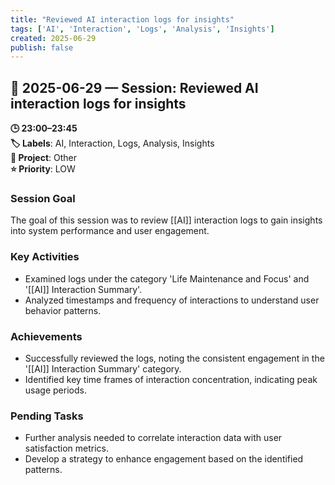```yaml
---
title: "Reviewed AI interaction logs for insights"
tags: ['AI', 'Interaction', 'Logs', 'Analysis', 'Insights']
created: 2025-06-29
publish: false
---
```


## 📅 2025-06-29 — Session: Reviewed AI interaction logs for insights

**🕒 23:00–23:45**  
**🏷️ Labels**: AI, Interaction, Logs, Analysis, Insights  
**📂 Project**: Other  
**⭐ Priority**: LOW  


### Session Goal
The goal of this session was to review [[AI]] interaction logs to gain insights into system performance and user engagement.

### Key Activities
- Examined logs under the category 'Life Maintenance and Focus' and '[[AI]] Interaction Summary'.
- Analyzed timestamps and frequency of interactions to understand user behavior patterns.

### Achievements
- Successfully reviewed the logs, noting the consistent engagement in the '[[AI]] Interaction Summary' category.
- Identified key time frames of interaction concentration, indicating peak usage periods.

### Pending Tasks
- Further analysis needed to correlate interaction data with user satisfaction metrics.
- Develop a strategy to enhance engagement based on the identified patterns.
